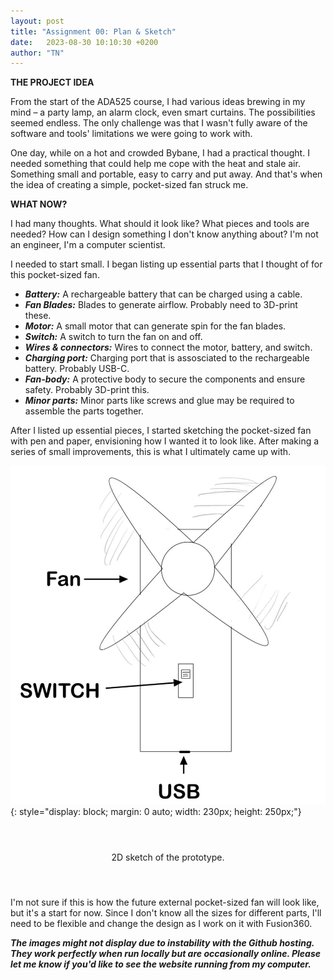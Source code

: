 ```yaml
---
layout: post
title: "Assignment 00: Plan & Sketch"
date:   2023-08-30 10:10:30 +0200
author: "TN"
---
```


**THE PROJECT IDEA**

From the start of the ADA525 course, I had various ideas brewing in my mind – a party lamp, an alarm clock, even smart curtains. The possibilities seemed endless. The only challenge was that I wasn't fully aware of the software and tools' limitations we were going to work with.

One day, while on a hot and crowded Bybane, I had a practical thought. I needed something that could help me cope with the heat and stale air. Something small and portable, easy to carry and put away. And that's when the idea of creating a simple, pocket-sized fan struck me.

**WHAT NOW?**

I had many thoughts. What should it look like? What pieces and tools are needed? How can I design something I don't know anything about? I'm not an engineer, I'm a computer scientist.

I needed to start small. I began listing up essential parts that I thought of for this pocket-sized fan. 
- ***Battery:*** A rechargeable battery that can be charged using a cable.
- ***Fan Blades:*** Blades to generate airflow. Probably need to 3D-print these.
- ***Motor:*** A small motor that can generate spin for the fan blades.
- ***Switch:*** A switch to turn the fan on and off.
- ***Wires & connectors:*** Wires to connect the motor, battery, and switch.
- ***Charging port:*** Charging port that is assosciated to the rechargeable battery. Probably USB-C.
- ***Fan-body:*** A protective body to secure the components and ensure safety. Probably 3D-print this.
- ***Minor parts:*** Minor parts like screws and glue may be required to assemble the parts together.

After I listed up essential pieces, I started sketching the pocket-sized fan with pen and paper, envisioning how I wanted it to look like. After making a series of small improvements, this is what I ultimately came up with.

![sketch.jpg](/files/sketch.jpg){: style="display: block; margin: 0 auto; width: 230px; height: 250px;"}

<div style="display: flex; justify-content: center; align-items: center; height: 100px;">
  <p>2D sketch of the prototype.</p>
</div>

I'm not sure if this is how the future external pocket-sized fan will look like, but it's a start for now. Since I don't know all the sizes for different parts, I'll need to be flexible and change the design as I work on it with Fusion360.

***The images might not display due to instability with the Github hosting. They work perfectly when run locally but are occasionally  online. Please let me know if you'd like to see the website running from my computer.***